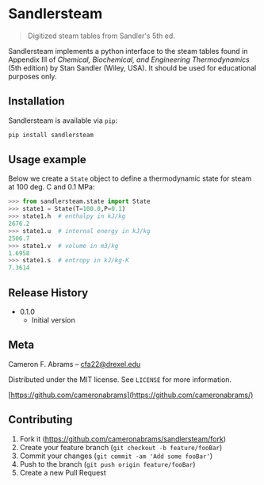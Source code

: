 # Sandlersteam

> Digitized steam tables from Sandler's 5th ed.

Sandlersteam implements a python interface to the steam tables found in Appendix III of _Chemical, Biochemical, and Engineering Thermodynamics_ (5th edition) by Stan Sandler (Wiley, USA). It should be used for educational purposes only.

## Installation

Sandlersteam is available via `pip`:

```sh
pip install sandlersteam
```

## Usage example

Below we create a `State` object to define a thermodynamic state for steam at 100 deg. C and 0.1 MPa:

```python
>>> from sandlersteam.state import State
>>> state1 = State(T=100.0,P=0.1)
>>> state1.h  # enthalpy in kJ/kg
2676.2
>>> state1.u  # internal energy in kJ/kg
2506.7
>>> state1.v  # volume in m3/kg
1.6958
>>> state1.s  # entropy in kJ/kg-K
7.3614
```

## Release History

* 0.1.0
    * Initial version

## Meta

Cameron F. Abrams – cfa22@drexel.edu

Distributed under the MIT license. See ``LICENSE`` for more information.

[https://github.com/cameronabrams](https://github.com/cameronabrams/)

## Contributing

1. Fork it (<https://github.com/cameronabrams/sandlersteam/fork>)
2. Create your feature branch (`git checkout -b feature/fooBar`)
3. Commit your changes (`git commit -am 'Add some fooBar'`)
4. Push to the branch (`git push origin feature/fooBar`)
5. Create a new Pull Request
